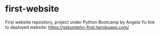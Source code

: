 # first-website
First website repository, project under Python Bootcamp by Angela Yu
link to deployed website: https://gskumlehn-first.herokuapp.com/
